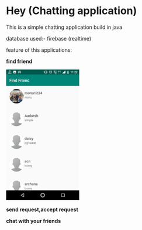 # Hey (Chatting application)
This is a simple chatting application  build in java 

database used:- firebase (realtime) 

feature of this applications:

**find friend**

<img src="https://github.com/Rahul7f/Hey/blob/master/screenshort/find.jpeg" alt="drawing" width="200"/>

**send request,accept request**

**chat with your friends**

